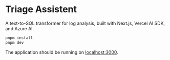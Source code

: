 <h1 align="left">Triage Assistent</h1>

<p align="left">
  A text-to-SQL transformer for log analysis, built with Next.js, Vercel AI SDK, and Azure AI.
</p>

```bash
pnpm install
pnpm dev
```

The application should be running on [localhost:3000](http://localhost:3000/).
